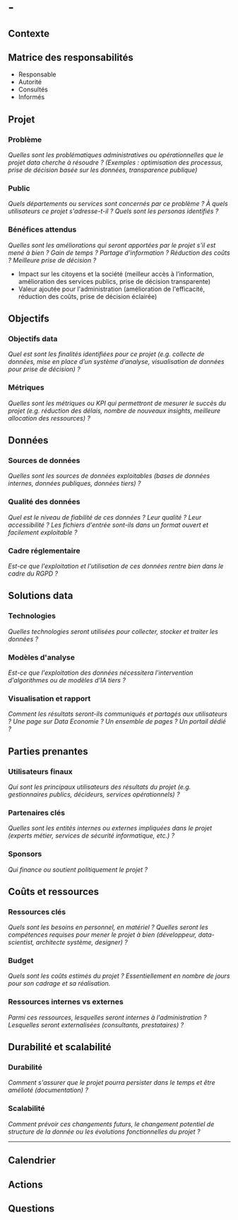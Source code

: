 # <direction> - <nom du projet>

## Contexte

## Matrice des responsabilités

- Responsable
- Autorité
- Consultés
- Informés

## Projet

### Problème

*Quelles sont les problématiques administratives ou opérationnelles que le projet data cherche à résoudre ? (Exemples :
optimisation des processus, prise de décision basée sur les données, transparence publique)*

### Public

*Quels départements ou services sont concernés par ce problème ? À quels utilisateurs ce projet s'adresse-t-il ? Quels
sont les personas identifiés ?*

### Bénéfices attendus

*Quelles sont les améliorations qui seront apportées par le projet s'il est mené à bien ? Gain de temps ? Partage
d'information ? Réduction des coûts ? Meilleure prise de décision ?*

- Impact sur les citoyens et la société (meilleur accès à l’information, amélioration des services publics, prise de
  décision transparente)
- Valeur ajoutée pour l'administration (amélioration de l'efficacité, réduction des coûts, prise de décision éclairée)

## Objectifs

### Objectifs data

*Quel est sont les finalités identifiées pour ce projet (e.g. collecte de données, mise en place d’un système d’analyse,
visualisation de données pour prise de décision) ?*

### Métriques

*Quelles sont les métriques ou KPI qui permettront de mesurer le succès du projet (e.g. réduction des délais, nombre de
nouveaux insights, meilleure allocation des ressources) ?*

## Données

### Sources de données

*Quelles sont les sources de données exploitables (bases de données internes, données publiques, données tiers) ?*

### Qualité des données

*Quel est le niveau de fiabilité de ces données ? Leur qualité ? Leur accessibilité ? Les fichiers d'entrée sont-ils
dans un format ouvert et facilement exploitable ?*

### Cadre réglementaire

*Est-ce que l'exploitation et l'utilisation de ces données rentre bien dans le cadre du RGPD ?*

## Solutions data

### Technologies

*Quelles technologies seront utilisées pour collecter, stocker et traiter les données ?*

### Modèles d'analyse

*Est-ce que l'exploitation des données nécessitera l'intervention d'algorithmes ou de modèles d'IA tiers ?*

### Visualisation et rapport

*Comment les résultats seront-ils communiqués et partagés aux utilisateurs ? Une page sur Data Economie ? Un ensemble de
pages ? Un portail dédié ?*

## Parties prenantes

### Utilisateurs finaux

*Qui sont les principaux utilisateurs des résultats du projet (e.g. gestionnaires publics, décideurs, services
opérationnels) ?*

### Partenaires clés

*Quelles sont les entités internes ou externes impliquées dans le projet (experts métier, services de sécurité
informatique, etc.) ?*

### Sponsors

*Qui finance ou soutient politiquement le projet ?*

## Coûts et ressources

### Ressources clés

*Quels sont les besoins en personnel, en matériel ? Quelles seront les compétences requises pour mener le projet à bien
(développeur, data-scientist, architecte système, designer) ?*

### Budget

*Quels sont les coûts estimés du projet ? Essentiellement en nombre de jours pour son cadrage et sa réalisation.*

### Ressources internes vs externes

*Parmi ces ressources, lesquelles seront internes à l'administration ? Lesquelles seront externalisées (consultants,
prestataires) ?*

## Durabilité et scalabilité

### Durabilité

*Comment s'assurer que le projet pourra persister dans le temps et être amélioté (documentation) ?*

### Scalabilité

*Comment prévoir ces changements futurs, le changement potentiel de structure de la donnée ou les évolutions
fonctionnelles du projet ?*

______________________________________________________________________

## Calendrier

## Actions

## Questions
